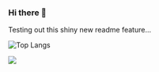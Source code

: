### Hi there 👋

Testing out this shiny new readme feature...

![Top Langs](https://github-readme-stats.vercel.app/api/top-langs/?username=badgerops&layout=compact&theme=gruvbox)

![](https://github-readme-stats.vercel.app/api?username=badgerops&theme=gruvbox)



<!--
**BadgerOps/badgerops** is a ✨ _special_ ✨ repository because its `README.md` (this file) appears on your GitHub profile.

Here are some ideas to get you started:

- 🔭 I’m currently working on ...
- 🌱 I’m currently learning ...
- 👯 I’m looking to collaborate on ...
- 🤔 I’m looking for help with ...
- 💬 Ask me about ...
- 📫 How to reach me: ...
- 😄 Pronouns: ...
- ⚡ Fun fact: ...
-->
